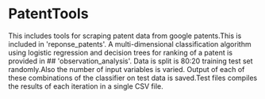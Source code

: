 # PatentTools
This includes tools for scraping patent data from google patents.This is included in 'reponse_patents'. A multi-dimensional classification algorithm using logistic regression and decision trees for ranking of a patent is provided in ## 'observation_analysis'.
Data is split is 80:20 training test set randomly.Also the number of input variables is varied. Output of each of these combinations of the classifier on test data is saved.Test files compiles the results of each iteration in a single CSV file.
